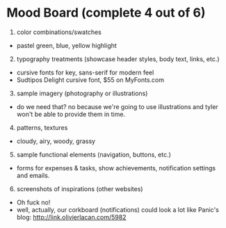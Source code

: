 # Mood Board (complete 4 out of 6)
1. color combinations/swatches 
  * pastel green, blue, yellow highlight
2. typography treatments (showcase header styles, body text, links, etc.) 
  * cursive fonts for key, sans-serif for modern feel
  * Sudtipos Delight cursive font, $55 on MyFonts.com
3. sample imagery (photography or illustrations)
  * do we need that? no because we're going to use illustrations and
    tyler won't be able to provide them in time.
4. patterns, textures 
  * cloudy, airy, woody, grassy
5. sample functional elements (navigation, buttons, etc.) 
  * forms for expenses & tasks, show achievements, notification settings
    and emails.
6. screenshots of inspirations (other websites)
  * Oh fuck no!
  * well, actually, our corkboard (notifications) could look a lot like
    Panic's blog: http://link.olivierlacan.com/5982

